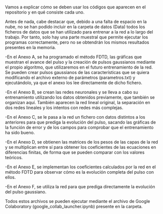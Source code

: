 Vamos a explicar cómo se deben usar los códigos que aparecen en el repositorio y en qué consiste cada uno. 

Antes de nada, cabe destacar que, debido a una falta de espacio en la nube, no se han podido incluir en la carpeta de datos (Data) todos los ficheros de datos que se han utilizado para entrenar a la red a lo largo del trabajo. Por tanto, solo hay una parte muestral que permite ejecutar los programas correctamente, pero no se obtendrán los mismos resultados presentes en la memoria.

  -En el Anexo A, se ha programado el método FDTD, las gráficas que muestran el avance del pulso y la creación de pulsos gaussianos mediante el propio algoritmo, que utilizaremos en el futuro entrenamiento de la red. Se pueden crear pulsos gaussianos de las características que se quiera modificando el archivo externo de parámetros (parametros.txt) y ejecutándolo, ya que el anexo los lee directamente de dicho fichero.
    
  -En el Anexo B, se crean las redes neuronales y se lleva a cabo su entrenamiento utilizando los datos obtenidos previamente, que también se organizan aquí. También aparecen la red lineal original, la separación en dos redes lineales y los intentos con redes más complejas.
    
  -En el Anexo C, se le pasa a la red un fichero con datos distintos a los anteriores para que prediga la evolución del pulso, sacando las gráficas de la función de error y de los campos para comprobar que el entrenamiento ha sido bueno.
    
  -En el Anexo D, se obtienen las matrices de los pesos de las capas de la red y se multiplican entre sí para obtener los coeficientes de las ecuaciones en diferencias finitas, de forma que se pueden comparar con los valores teóricos.
    
  -En el Anexo E, se implementan los coeficientes calculados por la red en el método FDTD para observar cómo es la evolución completa del pulso con ellos.
    
  -En el Anexo F, se utiliza la red para que prediga directamente la evolución del pulso gaussiano.

Todos estos archivos se pueden ejecutar mediante el archivo de Google Colaboratory (google_collab_launcher.ipynb) presente en la carpeta.